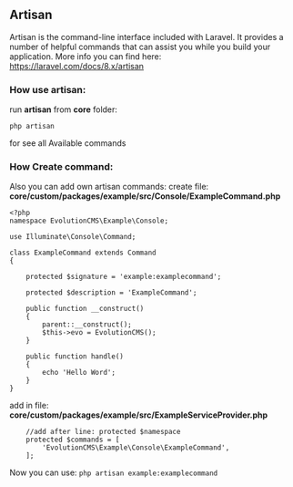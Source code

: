 ## Artisan
Artisan is the command-line interface included with Laravel. It provides a number of helpful commands that can assist you while you build your application. More info you can find here: https://laravel.com/docs/8.x/artisan

### How use artisan:
run **artisan** from **core** folder:
```console
php artisan
```
for see all Available commands

### How Create command:
Also you can add own artisan commands:
create file: **core/custom/packages/example/src/Console/ExampleCommand.php**
```
<?php
namespace EvolutionCMS\Example\Console;

use Illuminate\Console\Command;

class ExampleCommand extends Command
{

    protected $signature = 'example:examplecommand';

    protected $description = 'ExampleCommand';

    public function __construct()
    {
        parent::__construct();
        $this->evo = EvolutionCMS();
    }

    public function handle()
    {
        echo 'Hello Word';
    }
}
```
add in file: **core/custom/packages/example/src/ExampleServiceProvider.php**
```
    //add after line: protected $namespace
    protected $commands = [
        'EvolutionCMS\Example\Console\ExampleCommand',
    ];
```

Now you can use: 
```php artisan example:examplecommand```